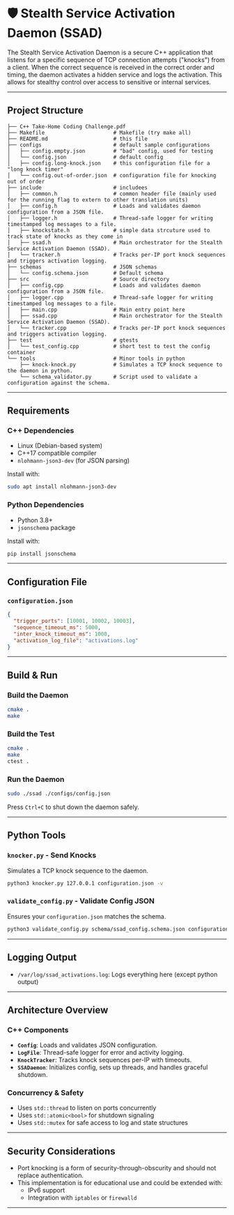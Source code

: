 # 🛡️ Stealth Service Activation Daemon (SSAD)

The Stealth Service Activation Daemon is a secure C++ application that listens for a specific sequence of TCP connection attempts ("knocks") from a client. When the correct sequence is received in the correct order and timing, the daemon activates a hidden service and logs the activation. This allows for stealthy control over access to sensitive or internal services.

---

## Project Structure

```
├── C++ Take-Home Coding Challenge.pdf
├── Makefile                      # Makefile (try make all)
├── README.md                     # this file
├── configs                       # default sample configurations
│   ├── config.empty.json         # "bad" config, used for testing
│   └── config.json               # default config
│   ├── config.long-knock.json    # this configuration file for a "long knock timer"
│   └── config.out-of-order.json  # configuration file for knocking out of order
├── include                       # includees
│   ├── common.h                  # common header file (mainly used for the running flag to extern to other translation units)
│   ├── config.h                  # Loads and validates daemon configuration from a JSON file.
│   ├── logger.h                  # Thread-safe logger for writing timestamped log messages to a file.
│   ├── knockstate.h              # simple data strcuture used to track state of knocks as they come in
│   ├── ssad.h                    # Main orchestrator for the Stealth Service Activation Daemon (SSAD).
│   └── tracker.h                 # Tracks per-IP port knock sequences and triggers activation logging.
├── schemas                       # JSON schemas
│   └── config.schema.json        # Default schema
├── src                           # Source directory
│   ├── config.cpp                # Loads and validates daemon configuration from a JSON file.
│   ├── logger.cpp                # Thread-safe logger for writing timestamped log messages to a file.
│   ├── main.cpp                  # Main entry point here
│   ├── ssad.cpp                  # Main orchestrator for the Stealth Service Activation Daemon (SSAD).
│   └── tracker.cpp               # Tracks per-IP port knock sequences and triggers activation logging.
├── test                          # gtests
│   └── test_config.cpp           # short test to test the config container
└── tools                         # Minor tools in python
    ├── knock-knock.py            # Simulates a TCP knock sequence to the daemon in python.
    └── schema_validator.py       # Script used to validate a configuration against the schema.
```
---

## Requirements

### C++ Dependencies
- Linux (Debian-based system)
- C++17 compatible compiler
- `nlohmann-json3-dev` (for JSON parsing)

Install with:
```bash
sudo apt install nlohmann-json3-dev
```

### Python Dependencies
- Python 3.8+
- `jsonschema` package

Install with:
```bash
pip install jsonschema
```

---

## Configuration File

### `configuration.json`
```json
{
  "trigger_ports": [10001, 10002, 10003],
  "sequence_timeout_ms": 5000,
  "inter_knock_timeout_ms": 1000,
  "activation_log_file": "activations.log"
}
```

---

## Build & Run

### Build the Daemon
```bash
cmake . 
make
```

### Build the Test
```bash
cmake . 
make
ctest .
```

### Run the Daemon
```bash
sudo ./ssad ./configs/config.json
```

Press `Ctrl+C` to shut down the daemon safely.

---

## Python Tools

### `knocker.py` - Send Knocks
Simulates a TCP knock sequence to the daemon.
```bash
python3 knocker.py 127.0.0.1 configuration.json -v
```

### `validate_config.py` - Validate Config JSON
Ensures your `configuration.json` matches the schema.
```bash
python3 validate_config.py schema/ssad_config.schema.json configuration.json
```

---

## Logging Output

- `/var/log/ssad_activations.log`: Logs everything here (except python output)

---

## Architecture Overview

### C++ Components

- **`Config`**: Loads and validates JSON configuration.
- **`LogFile`**: Thread-safe logger for error and activity logging.
- **`KnockTracker`**: Tracks knock sequences per-IP with timeouts.
- **`SSADaemon`**: Initializes config, sets up threads, and handles graceful shutdown.

### Concurrency & Safety

- Uses `std::thread` to listen on ports concurrently
- Uses `std::atomic<bool>` for shutdown signaling
- Uses `std::mutex` for safe access to log and state structures

---

## Security Considerations

- Port knocking is a form of security-through-obscurity and should not replace authentication.
- This implementation is for educational use and could be extended with:
  - IPv6 support
  - Integration with `iptables` or `firewalld`

---
